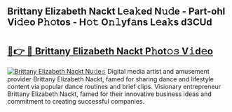 ## Brittany Elizabeth Nackt L𝚎a𝚔ed N𝚞𝚍e - Part-ohI Vi𝚍𝚎o P𝚑𝚘tos - H𝚘𝚝 O𝚗𝚕yf𝚊ns L𝚎a𝚔s d3CUd

# <h2><a href="http://kf6s7wx.oniu.top/?m=Brittany+Elizabeth+Nackt">🔗👉 🔴 Brittany Elizabeth Nackt P𝚑ot𝚘𝚜 V𝚒d𝚎o</a></h2>

[![Brittany Elizabeth Nackt Nu𝚍e𝚜](https://i.imgur.com/0qMVB7G.gif)](http://kf6s7wx.oniu.top/?m=Brittany+Elizabeth+Nackt)
Digital media artist and amusement provider Brittany Elizabeth Nackt, famed for sharing dance and lifestyle content via popular dance routines and brief clips. Visionary entrepreneur Brittany Elizabeth Nackt, famed for their innovative business ideas and commitment to creating successful companies.  
